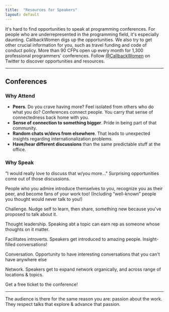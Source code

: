 ```yaml
---
title:  "Resources for Speakers"
layout: default
---
```


It's hard to find opportunities to speak at programming conferences. For people who are underrepresented in the programming field, it's especially daunting.  CallbackWomen digs up the opportunities. We also try to get other crucial information for you, such as travel funding and code of conduct policy. More than 90 CFPs open up every month for 1,300 professional programmers' conferences. Follow <a href="http://twitter.com/callbackwomen">@CallbackWomen</a> on Twitter to discover opportunities and resources.

---

## Conferences

### Why Attend

+ **Peers**. Do you crave having more? Feel isolated from others who do what you do? Conferences connect people. You carry that sense of connectedness back home with you.
+ **Sense of connection to something bigger**. Pride in being part of that community.
+ **Random chats w/devs from elsewhere**. That leads to unexpected insights regarding internationalization problems.
+ **Have/hear different discussions** than the same predictable stuff at the office.

### Why Speak

"I would really love to discuss that w/you more..." Surprising opportunities come out of those discussions.

People who you admire introduce themselves to you, recognize you as their peer, and become fans of your work too!  (Including “well-known” people you thought would never talk to you!) 

Challenge. Nudge self to learn, then share, something new because you've proposed to talk about it.

Thought leadership. Speaking abt a topic can earn rep as someone whose thoughts on it matter.

Facilitates introverts. Speakers get introduced to amazing people. Insight-filled conversations!

Conversation. Opportunity to have interesting conversations that you can't have anywhere else

Network. Speakers get to expand network organically, and across range of locations & topics.

Get a free ticket to the conference!

---

The audience is there for the same reason you are: passion about the work. They respect talks that explore & advance that passion.
